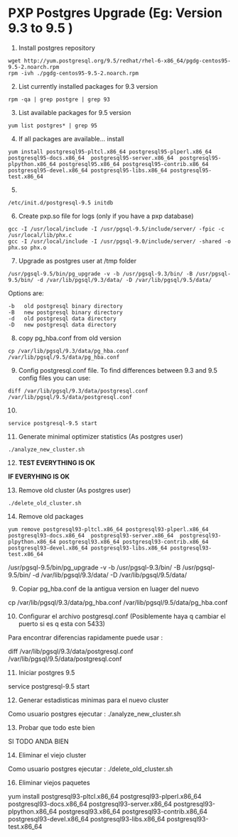 PXP Postgres Upgrade (Eg: Version 9.3 to 9.5 )
==============================================

1. Install postgres repository

```
wget http://yum.postgresql.org/9.5/redhat/rhel-6-x86_64/pgdg-centos95-9.5-2.noarch.rpm
rpm -ivh ./pgdg-centos95-9.5-2.noarch.rpm
```

2. List currently installed packages for 9.3 version

```
rpm -qa | grep postgre | grep 93
```

3. List available packages for 9.5 version

```
yum list postgres* | grep 95
```

4.  If all packages are available... install

```
yum install postgresql95-pltcl.x86_64 postgresql95-plperl.x86_64 postgresql95-docs.x86_64  postgresql95-server.x86_64  postgresql95-plpython.x86_64 postgresql95.x86_64 postgresql95-contrib.x86_64 postgresql95-devel.x86_64 postgresql95-libs.x86_64 postgresql95-test.x86_64
```
5.

```
/etc/init.d/postgresql-9.5 initdb
```

6. Create pxp.so file for logs (only if you have a pxp database)

```
gcc -I /usr/local/include -I /usr/pgsql-9.5/include/server/ -fpic -c /usr/local/lib/phx.c
gcc -I /usr/local/include -I /usr/pgsql-9.0/include/server/ -shared -o phx.so phx.o
```

7. Upgrade as postgres user at /tmp folder

```
/usr/pgsql-9.5/bin/pg_upgrade -v -b /usr/pgsql-9.3/bin/ -B /usr/pgsql-9.5/bin/ -d /var/lib/pgsql/9.3/data/ -D /var/lib/pgsql/9.5/data/
```
Options are:

```
-b   old postgresql binary directory
-B   new postgresql binary directory
-d   old postgresql data directory
-D   new postgresql data directory
```

8. copy pg_hba.conf from old version

```
cp /var/lib/pgsql/9.3/data/pg_hba.conf /var/lib/pgsql/9.5/data/pg_hba.conf
```
9. Config postgresql.conf file. To find differences between 9.3 and 9.5 config files you can use:

```
diff /var/lib/pgsql/9.3/data/postgresql.conf /var/lib/pgsql/9.5/data/postgresql.conf
```

10.

```
service postgresql-9.5 start
```

11. Generate minimal optimizer statistics (As postgres user)

```
./analyze_new_cluster.sh
```

12. **TEST EVERYTHING IS OK**

**IF EVERYHING IS OK**

13. Remove old cluster (As postgres user)

```
./delete_old_cluster.sh
```

14. Remove old packages

```
yum remove postgresql93-pltcl.x86_64 postgresql93-plperl.x86_64 postgresql93-docs.x86_64  postgresql93-server.x86_64  postgresql93-plpython.x86_64 postgresql93.x86_64 postgresql93-contrib.x86_64 postgresql93-devel.x86_64 postgresql93-libs.x86_64 postgresql93-test.x86_64
```


/usr/pgsql-9.5/bin/pg_upgrade -v -b /usr/pgsql-9.3/bin/ -B /usr/pgsql-9.5/bin/ -d /var/lib/pgsql/9.3/data/ -D /var/lib/pgsql/9.5/data/

9. Copiar pg_hba.conf de la antigua version en luager del nuevo

cp /var/lib/pgsql/9.3/data/pg_hba.conf /var/lib/pgsql/9.5/data/pg_hba.conf

10. Configurar el archivo postgresql.conf (Posiblemente haya q cambiar el puerto si es q esta con 5433)

Para encontrar diferencias rapidamente puede usar : 

diff /var/lib/pgsql/9.3/data/postgresql.conf /var/lib/pgsql/9.5/data/postgresql.conf

11. Iniciar postgres 9.5

service postgresql-9.5 start

12. Generar estadisticas minimas para el nuevo cluster

Como usuario postgres ejecutar :
./analyze_new_cluster.sh

13. Probar que todo este bien



SI TODO ANDA BIEN


14. Eliminar el viejo cluster

Como usuario postgres ejecutar :
./delete_old_cluster.sh

16. Eliminar viejos paquetes

yum install postgresql93-pltcl.x86_64 postgresql93-plperl.x86_64 postgresql93-docs.x86_64  postgresql93-server.x86_64  postgresql93-plpython.x86_64 postgresql93.x86_64 postgresql93-contrib.x86_64 postgresql93-devel.x86_64 postgresql93-libs.x86_64 postgresql93-test.x86_64
